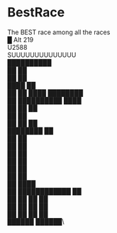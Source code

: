 # BestRace
The BEST race among all the races\
█ Alt 219\
U2588\
SUUUUUUUUUUUUUU\
      ██████████\
    ██          ██\
    ██            ██\
      ████          ██\
    ██    ██          ████          ████████\
  ██                      ██████████        ████\
██    ██                                        ██\
██                                              ██\
  ██        ██                                    ██\
    ████████                                      ██\
        ██                                        ██\
        ██                                        ██\
          ██                                      ██\
          ██                                      ██\
            ██                                  ██\
              ██                                ██\
              ██                            ████\
                ██      ████████████      ██\
                  ██  ██            ██    ██\
                  ██  ██              ██  ██\
                ██    ██            ██    ██\
                ██████              ██████\
